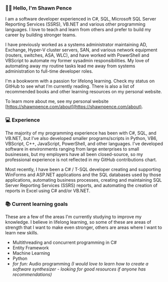 ### 👨‍💻 Hello, I'm Shawn Pence

I am a software developer experienced in C#, SQL, Microsoft SQL Server Reporting Services (SSRS), VB.NET and
 various other programming languages. I love to teach and learn from others and prefer to build my career by
 building stronger teams. 

I have previously worked as a systems administrator maintaining AD, Exchange, Hyper-V cluster
 servers, SAN, and various network equipment (routers, switches, ASA, WLC), and have worked with PowerShell and VBScript to automate my former
 sysadmin responsibilities. My love of automating away my routine tasks lead me away from systems administration to full-time developer roles.
 
I'm a bookworm with a passion for lifelong learning. Check my status on GitHub to see what I'm currently
 reading. There is also a list of recommended books and other learning resources on my personal website.

To learn more about me, see my personal website [https://shawnpence.com/about](https://shawnpence.com/about).

### 💻 Experience

The majority of my programming experience has been with C#, SQL, and VB.NET, but I’ve also developed
 smaller programs/scripts in Python, VB6, VBScript, C++, JavaScript, PowerShell, and other languages. I've developed
 software in environments ranging from large enterprises to small businesses, but my employers have all been closed-source,
 so my professional experience is not reflected in my GitHub contributions chart.

Most recently, I have been a C# / T-SQL developer creating and supporting WinForms and ASP.NET applications
 and the SQL databases used by those applications, automating business processes, creating and maintaining SQL
 Server Reporting Services (SSRS) reports, and automating the creation of reports in Excel using C# and/or VB.NET.

### 📚 Current learning goals

These are a few of the areas I'm currently studying to improve my knowledge.  I believe in lifelong
 learning, so some of these are areas of strength that I want to make even stronger, others are areas where I want to learn new skills.
 
* Multithreading and concurrent programming in C#
* Entity Framework
* Machine Learning
* Python
* *for fun:* Audio programming *(I would love to learn how to create a software synthesizer - looking for good resources if anyone has recommendations)*
